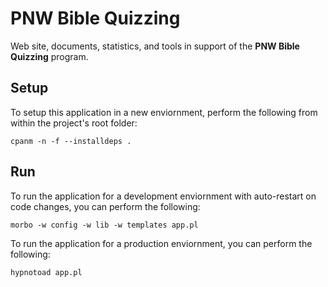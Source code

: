 # PNW Bible Quizzing

Web site, documents, statistics, and tools in support of the **PNW Bible
Quizzing** program.

## Setup

To setup this application in a new enviornment, perform the following from
within the project's root folder:

    cpanm -n -f --installdeps .

## Run

To run the application for a development enviornment with auto-restart on code
changes, you can perform the following:

    morbo -w config -w lib -w templates app.pl

To run the application for a production enviornment, you can perform the
following:

    hypnotoad app.pl
